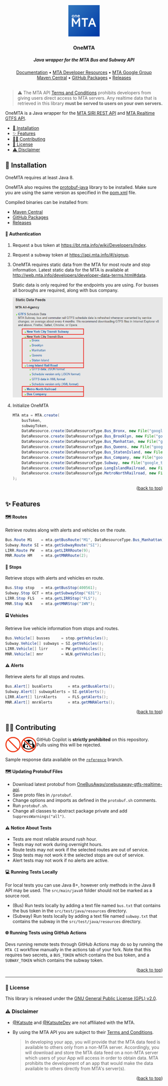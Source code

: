 <div id="top" align="center">
    <a href="https://github.com/KatsuteDev/OneMTA">
        <img src="https://raw.githubusercontent.com/KatsuteDev/OneMTA/main/assets/icon.png" alt="icon" width="100" height="100">
    </a>
    <h3>OneMTA</h3>
    <h5>Java wrapper for the MTA Bus and Subway API</h5>
    <div>
        <a href="https://docs.katsute.dev/onemta">Documentation</a>
        •
        <a href="https://new.mta.info/developers">MTA Developer Resources</a>
        •
        <a href="https://groups.google.com/g/mtadeveloperresources">MTA Google Group</a>
    <br>
        <a href="https://mvnrepository.com/artifact/dev.katsute/onemta">Maven Central</a>
        •
        <a href="https://github.com/KatsuteDev/OneMTA/packages/1221214">GitHub Packages</a>
        •
        <a href="https://github.com/KatsuteDev/OneMTA/releases">Releases</a>
    </div>
</div>

<br>

> ⚠️ The MTA API [Terms and Conditions](https://api.mta.info/#/DataFeedAgreement) prohibits developers from giving users direct access to MTA servers.
> Any realtime data that is retrieved in this library **must be served to users on your own servers.**

OneMTA is a Java wrapper for the [MTA SIRI REST API](https://bustime.mta.info/wiki/Developers/SIRIIntro) and [MTA Realtime GTFS API](https://api.mta.info/#/landing).

 - [📃 Installation](#-installation)
 - [✨ Features](#-features)
 - [👨‍💻 Contributing](#-contributing)
 - [💼 License](#-license)
 - [⚠️ Disclaimer](#%EF%B8%8F-disclaimer)

## 📃 Installation

OneMTA requires at least Java 8.

OneMTA also requires the [protobuf-java](https://mvnrepository.com/artifact/com.google.protobuf/protobuf-java) library to be installed. Make sure you are using the same version as specified in the [pom.xml](https://github.com/KatsuteDev/OneMTA/blob/main/pom.xml) file.

Compiled binaries can be installed from:

 - [Maven Central](https://mvnrepository.com/artifact/dev.katsute/onemta)
 - [GitHub Packages](https://github.com/KatsuteDev/OneMTA/packages/1221214)
 - [Releases](https://github.com/KatsuteDev/OneMTA/releases)

#### 🔑 Authentication

 1. Request a bus token at <https://bt.mta.info/wiki/Developers/Index>.
 2. Request a subway token at <https://api.mta.info/#/signup>.
 3. OneMTA requires static data from the MTA for most route and stop information.
    Latest static data for the MTA is available at <http://web.mta.info/developers/developer-data-terms.html#data>.

    Static data is only required for the endpoints you are using. For busses all boroughs are required, along with bus company.

    [![static datafeeds](https://raw.githubusercontent.com/KatsuteDev/OneMTA/main/assets/static-datafeeds.png)](http://web.mta.info/developers/developer-data-terms.html#data)
 4. Initialize OneMTA
    ```java
    MTA mta = MTA.create(
        busToken,
        subwayToken,
        DataResource.create(DataResourceType.Bus_Bronx, new File("google_transit_bronx.zip")),
        DataResource.create(DataResourceType.Bus_Brooklyn, new File("google_transit_brooklyn.zip")),
        DataResource.create(DataResourceType.Bus_Manhattan, new File("google_transit_manhattan.zip")),
        DataResource.create(DataResourceType.Bus_Queens, new File("google_transit_queens.zip")),
        DataResource.create(DataResourceType.Bus_StatenIsland, new File("google_transit_staten_island.zip")),
        DataResource.create(DataResourceType.Bus_Company, new File("google_transit_bus_company.zip")),
        DataResource.create(DataResourceType.Subway, new File("google_transit_subway.zip")),
        DataResource.create(DataResourceType.LongIslandRailroad, new File("google_transit_lirr.zip")),
        DataResource.create(DataResourceType.MetroNorthRailroad, new File("google_transit_mnr.zip"))
    );
    ```

<p align="right">(<a href="#top">back to top</a>)</p>

## ✨ Features

#### 🗺 Routes

Retrieve routes along with alerts and vehicles on the route.

```java
Bus.Route M1    = mta.getBusRoute("M1", DataResourceType.Bus_Manhattan);
Subway.Route SI = mta.getSubwayRoute("SI");
LIRR.Route PW   = mta.getLIRRRoute(9);
MNR.Route HM    = mta.getMNRRoute(2);
```

#### 🚏 Stops

Retrieve stops with alerts and vehicles en route.

```java
Bus.Stop stop   = mta.getBusStop(400561);
Subway.Stop GCT = mta.getSubwayStop("631");
LIRR.Stop FLS   = mta.getLIRRStop("FLS");
MNR.Stop WLN    = mta.getMNRStop("1WN");
```

#### 🚍 Vehicles

Retrieve live vehicle information from stops and routes.

```java
Bus.Vehicle[] busses     = stop.getVehicles();
Subway.Vehicle[] subways = SI.getVehicles();
LIRR.Vehicle[] lirr      = PW.getVehicles();
MNR.Vehicle[] mnr        = WLN.getVehicles();
```

#### ⚠️ Alerts

Retrieve alerts for all stops and routes.

```java
Bus.Alert[] busAlerts       = mta.getBusAlerts();
Subway.Alert[] subwayAlerts = SI.getAlerts();
LIRR.Alert[] lirrAlerts     = FLS.getAlerts();
MNR.Alert[] mnrAlerts       = mta.getMNRAlerts();
```

<p align="right">(<a href="#top">back to top</a>)</p>

## 👨‍💻 Contributing

<!-- Copilot -->
<table>
    <img alt="GitHub Copilot" align="left" src="https://raw.githubusercontent.com/Katsute/Repository-Manager/main/assets/copilot-dark.png#gh-dark-mode-only" width="50">
    <img alt="GitHub Copilot" align="left" src="https://raw.githubusercontent.com/Katsute/Repository-Manager/main/assets/copilot-light.png#gh-light-mode-only" width="50">
    <p>GitHub Copilot is <b>strictly prohibited</b> on this repository.<br>Pulls using this will be rejected.</p>
</table>
<!-- Copilot -->

Sample response data available on the [`reference`](https://github.com/KatsuteDev/OneMTA/tree/reference) branch.

#### 🗺 Updating Protobuf Files

 - Download latest protobuf from [OneBusAway/onebusaway-gtfs-realtime-api](https://github.com/OneBusAway/onebusaway-gtfs-realtime-api/tree/master/src/main/proto/com/google/transit/realtime).
 - Save proto files in `/protobuf`.
 - Change options and imports as defined in the `protobuf.sh` comments.
 - Run `protobuf.sh`.
 - Change all classes to abstract package private and add `SuppressWarnings("all")`.

#### ⚠️ Notice About Tests

 - Tests are most reliable around rush hour.
 - Tests may not work during overnight hours.
 - Route tests may not work if the selected routes are out of service.
 - Stop tests may not work it the selected stops are out of service.
 - Alert tests may not work if no alerts are active.

#### 💻 Running Tests Locally

For local tests you can use Java 8+, however only methods in the Java 8 API may be used. The `src/main/java9` folder should not be marked as a source root.

 - (Bus) Run tests locally by adding a text file named `bus.txt` that contains the bus token in the `src/test/java/resources` directory.
 - (Subway) Run tests locally by adding a text file named `subway.txt` that contains the subway in the `src/test/java/resources` directory.

#### 🌐 Running Tests using GitHub Actions

Devs running remote tests through GitHub Actions may do so by running the `MTA CI` workflow manually in the actions tab of your fork. Note that this requires two secrets, a `BUS_TOKEN` which contains the bus token, and a `SUBWAY_TOKEN` which contains the subway token.

<p align="right">(<a href="#top">back to top</a>)</p>

<hr>

### 💼 License

This library is released under the [GNU General Public License (GPL) v2.0](https://github.com/KatsuteDev/OneMTA/blob/main/LICENSE).

### ⚠️ Disclaimer

 - [@Katsute](https://github.com/Katsute) and [@KatsuteDev](https://github.com/KatsuteDev) are not affiliated with the MTA.
 - By using the MTA API you are subject to their [Terms and Conditions](https://api.mta.info/#/DataFeedAgreement).

   > In developing your app, you will provide that the MTA data feed is available to others only from a non-MTA server. Accordingly, you will download and store the MTA data feed on a non-MTA server which users of your App will access in order to obtain data. MTA prohibits the development of an app that would make the data available to others directly from MTA's server(s).

<p align="right">(<a href="#top">back to top</a>)</p>